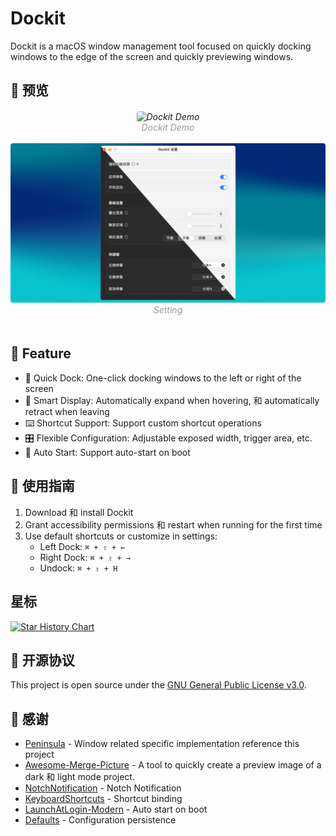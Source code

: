 # Dockit

Dockit is a macOS window management tool focused on quickly docking windows to the edge of the screen and quickly previewing windows.

## 📸 预览

<h6 align="center">
  <img src="./Resources/preview.gif" alt="Dockit Demo" style="border-radius: 4px;">
  <br />
  <span style="color: #999">Dockit Demo</span>
  <br /><br />
  <img src="./Resources/setting.jpg" alt="setting" style="border-radius: 4px;">
  <br />
  <span style="color: #999">Setting</span>
  <br /><br />
</h6>

## 🚀 Feature

- 🎯 Quick Dock: One-click docking windows to the left or right of the screen
- 🔄 Smart Display: Automatically expand when hovering, 和 automatically retract when leaving
- ⌨️ Shortcut Support: Support custom shortcut operations
- 🎛️ Flexible Configuration: Adjustable exposed width, trigger area, etc.
- 🔌 Auto Start: Support auto-start on boot

## 📖 使用指南

1. Download 和 install Dockit
2. Grant accessibility permissions 和 restart when running for the first time
3. Use default shortcuts or customize in settings:
   - Left Dock: `⌘ + ⇧ + ←`
   - Right Dock: `⌘ + ⇧ + →`
   - Undock: `⌘ + ⇧ + H`

## 星标

<a href="https://star-history.com/#XiCheng148/Dockit&Date">
 <picture>
   <source media="(prefers-color-scheme: dark)" srcset="https://api.star-history.com/svg?repos=XiCheng148/Dockit&type=Date&theme=dark" />
   <source media="(prefers-color-scheme: light)" srcset="https://api.star-history.com/svg?repos=XiCheng148/Dockit&type=Date" />
   <img alt="Star History Chart" src="https://api.star-history.com/svg?repos=XiCheng148/Dockit&type=Date" />
 </picture>
</a>

## 📝 开源协议

This project is open source under the [GNU General Public License v3.0](LICENSE).

## 🙏 感谢

- [Peninsula](https://github.com/Celve/Peninsula) - Window related specific implementation reference this project
- [Awesome-Merge-Picture](https://github.com/XiCheng148/Awesome-Merge-Picture) - A tool to quickly create a preview image of a dark 和 light mode project.
- [NotchNotification](https://github.com/Lakr233/NotchNotification) - Notch Notification
- [KeyboardShortcuts](https://github.com/sindresorhus/KeyboardShortcuts) - Shortcut binding
- [LaunchAtLogin-Modern](https://github.com/sindresorhus/LaunchAtLogin-Modern) - Auto start on boot
- [Defaults](https://github.com/sindresorhus/Defaults) - Configuration persistence

